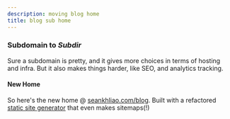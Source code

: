```yaml
---
description: moving blog home
title: blog sub home
---
```

### Subdomain to _Subdir_

Sure a subdomain is pretty,
and it gives more choices in terms of hosting and infra.
But it also makes things harder,
like SEO, and analytics tracking.

#### New Home

So here's the new home @ [seankhliao.com/blog](https://seankhliao.com/blog).
Built with a refactored [static site generator](https://github.com/seankhliao/cloud-build-tools/tree/master/site-builder)
that even makes sitemaps(!)